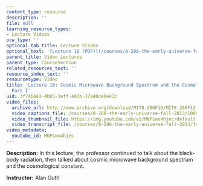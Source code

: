 ```yaml
---
content_type: resource
description: ''
file: null
learning_resource_types:
- Lecture Videos
ocw_type: ''
optional_tab_title: Lecture Slides
optional_text: '[Lecture 18 (PDF)](/courses/8-286-the-early-universe-fall-2013/resources/mit8_286f13_lec18)'
parent_title: Video Lectures
parent_type: CourseSection
related_resources_text: ''
resource_index_text: ''
resourcetype: Video
title: 'Lecture 18: Cosmic Microwave Background Spectrum and the Cosmological Constant,
  Part I'
uid: 3f74b441-4bb5-3eff-a93b-37a40ce0e43c
video_files:
  archive_url: http://www.archive.org/download/MIT8.286F13/MIT8_286F13_lec18_300k.mp4
  video_captions_file: /courses/8-286-the-early-universe-fall-2013/1099bf5cfde65131b48e96359f617297_MKPswx4hjec.vtt
  video_thumbnail_file: https://img.youtube.com/vi/MKPswx4hjec/default.jpg
  video_transcript_file: /courses/8-286-the-early-universe-fall-2013/fe429f4326945aa8e12f2eaf56219446_MKPswx4hjec.pdf
video_metadata:
  youtube_id: MKPswx4hjec
---
```


**Description:** In this lecture, the professor continued to talk about the black-body radiation, then talked about cosmic microwave background spectrum and the cosmological constant.

**Instructor:** Alan Guth